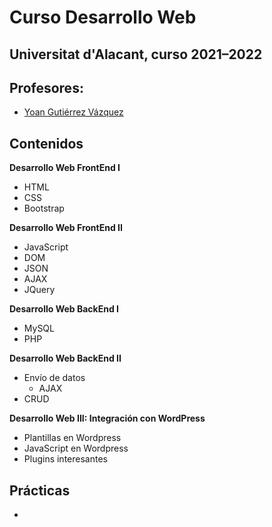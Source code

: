 
Curso Desarrollo Web
===============================

Universitat d'Alacant, curso 2021–2022
--------------------------------------

## Profesores:
 - [Yoan Gutiérrez Vázquez](https://cvnet.cpd.ua.es/curriculum-breve/es/gutierrez-vazquez-yoan/49618)


## Contenidos

**Desarrollo Web FrontEnd I**
- HTML
- CSS
- Bootstrap

**Desarrollo Web FrontEnd II**
- JavaScript
- DOM
- JSON
- AJAX
- JQuery

**Desarrollo Web BackEnd I**
- MySQL
- PHP

**Desarrollo Web BackEnd II**
- Envío de datos
  - AJAX
- CRUD

**Desarrollo Web III: Integración con WordPress**
- Plantillas en Wordpress
- JavaScript en Wordpress
- Plugins interesantes

## Prácticas
- 


